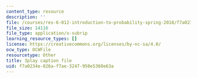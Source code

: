 ```yaml
---
content_type: resource
description: ''
file: /courses/res-6-012-introduction-to-probability-spring-2018/f7a0234e826af7ae3247950e5360e63a_11iF2ovjKOg.srt
file_size: 14116
file_type: application/x-subrip
learning_resource_types: []
license: https://creativecommons.org/licenses/by-nc-sa/4.0/
ocw_type: OCWFile
resourcetype: Other
title: 3play caption file
uid: f7a0234e-826a-f7ae-3247-950e5360e63a
---
```

